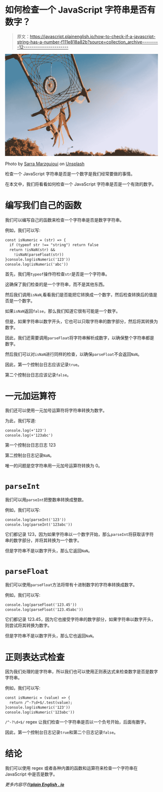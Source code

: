 # 如何检查一个 JavaScript 字符串是否有数字？

> 原文：<https://javascript.plainenglish.io/how-to-check-if-a-javascript-string-has-a-number-f111e818a82b?source=collection_archive---------12----------------------->

![](img/bafb5dbd0dde310e65cb4c2c5cb2f11f.png)

Photo by [Sarra Marzguioui](https://unsplash.com/@geist?utm_source=medium&utm_medium=referral) on [Unsplash](https://unsplash.com?utm_source=medium&utm_medium=referral)

检查一个 JavaScript 字符串是否是一个数字是我们经常要做的事情。

在本文中，我们将看看如何检查一个 JavaScript 字符串是否是一个有效的数字。

# 编写我们自己的函数

我们可以编写自己的函数来检查一个字符串是否是数字字符串。

例如，我们可以写:

```
const isNumeric = (str) => {
  if (typeof str !== "string") return false
  return !isNaN(str) &&
    !isNaN(parseFloat(str))
}console.log(isNumeric('123'))
console.log(isNumeric('abc'))
```

首先，我们用`typeof`操作符检查`str`是否是一个字符串。

这确保了我们检查的是一个字符串，而不是其他东西。

然后我们调用`isNaN`,看看我们是否能把它转换成一个数字，然后检查转换后的值是否是一个数字。

如果`isNaN`返回`false`，那么我们知道它很有可能是一个数字。

但是，如果字符串以数字开头，它也可以只取字符串的数字部分，然后将其转换为数字。

因此，我们还需要调用`parseFloat`将字符串解析成数字，以确保整个字符串都是数字。

然后我们可以对`isNaN`进行同样的检查，以确保`parseFloat`不会返回`NaN`。

因此，第一个控制台日志应该记录`true`。

第二个控制台日志应该记录`false`。

# 一元加运算符

我们还可以使用一元加号运算符将字符串转换为数字。

为此，我们写道:

```
console.log(+'123')
console.log(+'123abc')
```

第一个控制台日志日志 123

第二控制台日志记录`NaN`。

唯一的问题是空字符串用一元加号运算符转换为 0。

# `parseInt`

我们可以用`parseInt`把整数串转换成整数。

例如，我们可以写:

```
console.log(parseInt('123'))
console.log(parseInt('123abc'))
```

它们都记录 123，因为如果字符串以一个数字开始，那么`parseInt`将获取该字符串的数字部分，并将其转换为一个数字。

但是字符串不是以数字开头，那么它返回`NaN`。

# `parseFloat`

我们可以使用`parseFloat`方法将带有十进制数字的字符串转换成数字。

例如，我们可以写:

```
console.log(parseFloat('123.45'))
console.log(parseFloat('123.45abc'))
```

它们都记录 123.45，因为它也接受字符串的数字部分，如果字符串以数字开头，则尝试将其转换为数字。

但是字符串不是以数字开头，那么它也返回`NaN`。

# 正则表达式检查

因为我们处理的是字符串，所以我们也可以使用正则表达式来检查数字是否是数字字符串。

例如，我们可以写:

```
const isNumeric = (value) => {
  return /^-?\d+$/.test(value);
}console.log(isNumeric('123'))
console.log(isNumeric('123abc'))
```

`/^-?\d+$/` regex 让我们检查一个字符串是否以一个负号开始，后面有数字。

因此，第一个控制台日志记录`true`和第二个日志记录`false`。

# 结论

我们可以使用 regex 或者各种内置的函数和运算符来检查一个字符串在 JavaScript 中是否是数字。

*更多内容尽在*[***plain English . io***](http://plainenglish.io/)